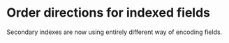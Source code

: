 # Order directions for indexed fields

Secondary indexes are now using entirely different way of encoding fields.